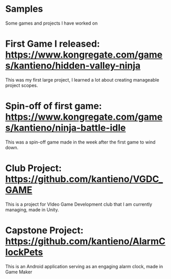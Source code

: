 # Samples
Some games and projects I have worked on

# First Game I released: https://www.kongregate.com/games/kantieno/hidden-valley-ninja
This was my first large project, I learned a lot about creating manageable project scopes.
# Spin-off of first game: https://www.kongregate.com/games/kantieno/ninja-battle-idle
This was a spin-off game made in the week after the first game to wind down.
# Club Project: https://github.com/kantieno/VGDC_GAME
This is a project for VIdeo Game Development club that I am currently managing, made in Unity.
# Capstone Project: https://github.com/kantieno/AlarmClockPets
This is an Android application serving as an engaging alarm clock, made in Game Maker
